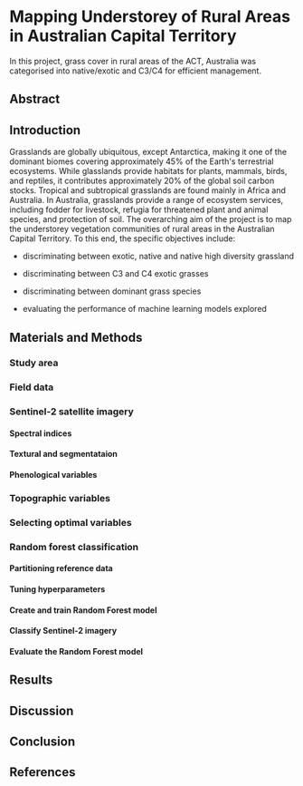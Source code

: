 # Mapping Understorey of Rural Areas in Australian Capital Territory

In this project, grass cover in rural areas of the ACT, Australia was categorised into native/exotic and C3/C4 for efficient management.


## Abstract



## Introduction

Grasslands are globally ubiquitous, except Antarctica, making it one of the dominant biomes covering approximately 45% of the Earth's terrestrial ecosystems. While glasslands provide habitats for plants, mammals, birds, and reptiles, it contributes approximately 20% of the global soil carbon stocks. Tropical and subtropical grasslands are found mainly in Africa and Australia. In Australia, grasslands provide a range of ecosystem services, including fodder for livestock, refugia for threatened plant and animal species, and protection of soil. 
The overarching aim of the project is to map the understorey vegetation communities of rural areas in the Australian Capital Territory. To this end, the specific objectives include: <br>
- discriminating between exotic, native and native high diversity grassland <br>

- discriminating between C3 and C4 exotic grasses <br>

- discriminating between dominant grass species <br>

- evaluating the performance of machine learning models explored


## Materials and Methods


### Study area




### Field data






### Sentinel-2 satellite imagery



#### Spectral indices



#### Textural and segmentataion 




#### Phenological variables



### Topographic variables




### Selecting optimal variables 



### Random forest classification



#### Partitioning reference data



#### Tuning hyperparameters



#### Create and train Random Forest model



#### Classify Sentinel-2 imagery



#### Evaluate the Random Forest model





## Results




## Discussion




## Conclusion




## References
